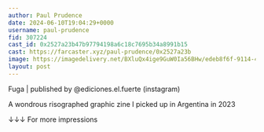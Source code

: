```yaml
---
author: Paul Prudence
date: 2024-06-10T19:04:29+0000
username: paul-prudence
fid: 307224
cast_id: 0x2527a23b47b97794198a6c18c7695b34a8991b15
cast: https://farcaster.xyz/paul-prudence/0x2527a23b
image: https://imagedelivery.net/BXluQx4ige9GuW0Ia56BHw/edeb8f6f-9114-481e-cb18-0da8d7042100/original
layout: post
---
```


Fuga | published by @ediciones.el.fuerte (instagram)

A wondrous risographed graphic zine I picked up in Argentina in 2023

↓↓↓ For more impressions

<img src='https://imagedelivery.net/BXluQx4ige9GuW0Ia56BHw/edeb8f6f-9114-481e-cb18-0da8d7042100/original' alt='' referrerpolicy='no-referrer'/>
